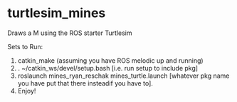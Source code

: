 # turtlesim_mines
Draws a M using the ROS starter Turtlesim

Sets to Run:
1) catkin_make (assuming you have ROS melodic up and running)
2) . ~/catkin_ws/devel/setup.bash [i.e. run setup to include pkg]
3) roslaunch mines_ryan_reschak mines_turtle.launch [whatever pkg name you have put that there insteadif you have to].
4) Enjoy! 
